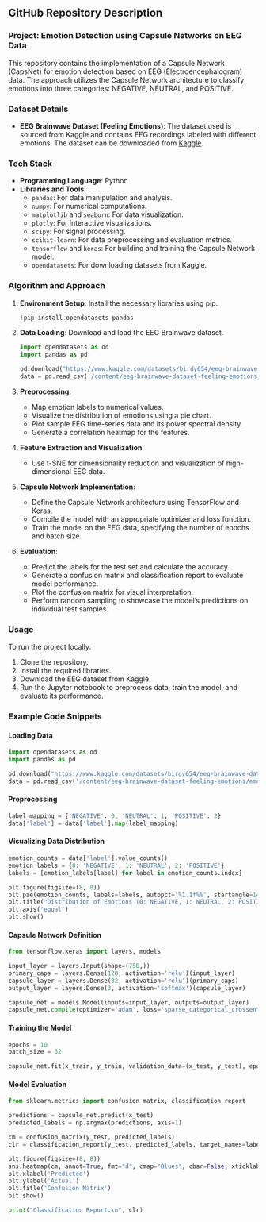 ## GitHub Repository Description

### Project: Emotion Detection using Capsule Networks on EEG Data

This repository contains the implementation of a Capsule Network (CapsNet) for emotion detection based on EEG (Electroencephalogram) data. The approach utilizes the Capsule Network architecture to classify emotions into three categories: NEGATIVE, NEUTRAL, and POSITIVE.

### Dataset Details

- **EEG Brainwave Dataset (Feeling Emotions)**: The dataset used is sourced from Kaggle and contains EEG recordings labeled with different emotions. The dataset can be downloaded from [Kaggle](https://www.kaggle.com/datasets/birdy654/eeg-brainwave-dataset-feeling-emotions).

### Tech Stack

- **Programming Language**: Python
- **Libraries and Tools**:
  - `pandas`: For data manipulation and analysis.
  - `numpy`: For numerical computations.
  - `matplotlib` and `seaborn`: For data visualization.
  - `plotly`: For interactive visualizations.
  - `scipy`: For signal processing.
  - `scikit-learn`: For data preprocessing and evaluation metrics.
  - `tensorflow` and `keras`: For building and training the Capsule Network model.
  - `opendatasets`: For downloading datasets from Kaggle.

### Algorithm and Approach

1. **Environment Setup**: Install the necessary libraries using pip.
    ```python
    !pip install opendatasets pandas
    ```

2. **Data Loading**: Download and load the EEG Brainwave dataset.
    ```python
    import opendatasets as od
    import pandas as pd

    od.download("https://www.kaggle.com/datasets/birdy654/eeg-brainwave-dataset-feeling-emotions")
    data = pd.read_csv('/content/eeg-brainwave-dataset-feeling-emotions/emotions.csv')
    ```

3. **Preprocessing**:
    - Map emotion labels to numerical values.
    - Visualize the distribution of emotions using a pie chart.
    - Plot sample EEG time-series data and its power spectral density.
    - Generate a correlation heatmap for the features.

4. **Feature Extraction and Visualization**:
    - Use t-SNE for dimensionality reduction and visualization of high-dimensional EEG data.

5. **Capsule Network Implementation**:
    - Define the Capsule Network architecture using TensorFlow and Keras.
    - Compile the model with an appropriate optimizer and loss function.
    - Train the model on the EEG data, specifying the number of epochs and batch size.

6. **Evaluation**:
    - Predict the labels for the test set and calculate the accuracy.
    - Generate a confusion matrix and classification report to evaluate model performance.
    - Plot the confusion matrix for visual interpretation.
    - Perform random sampling to showcase the model’s predictions on individual test samples.

### Usage

To run the project locally:
1. Clone the repository.
2. Install the required libraries.
3. Download the EEG dataset from Kaggle.
4. Run the Jupyter notebook to preprocess data, train the model, and evaluate its performance.

### Example Code Snippets

#### Loading Data
```python
import opendatasets as od
import pandas as pd

od.download("https://www.kaggle.com/datasets/birdy654/eeg-brainwave-dataset-feeling-emotions")
data = pd.read_csv('/content/eeg-brainwave-dataset-feeling-emotions/emotions.csv')
```

#### Preprocessing
```python
label_mapping = {'NEGATIVE': 0, 'NEUTRAL': 1, 'POSITIVE': 2}
data['label'] = data['label'].map(label_mapping)
```

#### Visualizing Data Distribution
```python
emotion_counts = data['label'].value_counts()
emotion_labels = {0: 'NEGATIVE', 1: 'NEUTRAL', 2: 'POSITIVE'}
labels = [emotion_labels[label] for label in emotion_counts.index]

plt.figure(figsize=(8, 8))
plt.pie(emotion_counts, labels=labels, autopct='%1.1f%%', startangle=140, colors=['red', 'yellow', 'green'])
plt.title("Distribution of Emotions (0: NEGATIVE, 1: NEUTRAL, 2: POSITIVE)")
plt.axis('equal')
plt.show()
```

#### Capsule Network Definition
```python
from tensorflow.keras import layers, models

input_layer = layers.Input(shape=(750,))
primary_caps = layers.Dense(128, activation='relu')(input_layer)
capsule_layer = layers.Dense(32, activation='relu')(primary_caps)
output_layer = layers.Dense(3, activation='softmax')(capsule_layer)

capsule_net = models.Model(inputs=input_layer, outputs=output_layer)
capsule_net.compile(optimizer='adam', loss='sparse_categorical_crossentropy', metrics=['accuracy'])
```

#### Training the Model
```python
epochs = 10
batch_size = 32

capsule_net.fit(x_train, y_train, validation_data=(x_test, y_test), epochs=epochs, batch_size=batch_size)
```

#### Model Evaluation
```python
from sklearn.metrics import confusion_matrix, classification_report

predictions = capsule_net.predict(x_test)
predicted_labels = np.argmax(predictions, axis=1)

cm = confusion_matrix(y_test, predicted_labels)
clr = classification_report(y_test, predicted_labels, target_names=label_mapping.keys())

plt.figure(figsize=(8, 8))
sns.heatmap(cm, annot=True, fmt="d", cmap="Blues", cbar=False, xticklabels=label_mapping.keys(), yticklabels=label_mapping.keys())
plt.xlabel('Predicted')
plt.ylabel('Actual')
plt.title('Confusion Matrix')
plt.show()

print("Classification Report:\n", clr)
```
